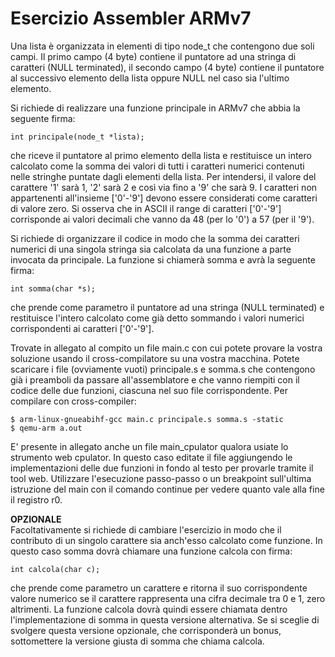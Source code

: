 # Esercizio Assembler ARMv7  
Una lista è organizzata in elementi di tipo node_t che contengono due soli campi. Il primo campo (4 byte) contiene il puntatore ad una stringa di caratteri (NULL terminated), il secondo campo (4 byte) contiene il puntatore al successivo elemento della lista oppure NULL nel caso sia l'ultimo elemento.  
  
Si richiede di realizzare una funzione principale in ARMv7 che abbia la seguente firma:  

`int principale(node_t *lista);`  
  
che riceve il puntatore al primo elemento della lista e restituisce un intero calcolato come la somma dei valori di tutti i caratteri numerici contenuti nelle stringhe puntate dagli elementi della lista. Per intendersi, il valore del carattere '1' sarà 1, '2' sarà 2 e così via fino a '9' che sarà 9. I caratteri non appartenenti all'insieme ['0'-'9'] devono essere considerati come caratteri di valore zero. Si osserva che in ASCII il range di caratteri ['0'-'9'] corrisponde ai valori decimali che vanno da 48 (per lo '0') a 57 (per il '9').

Si richiede di organizzare il codice in modo che la somma dei caratteri numerici di una singola stringa sia calcolata da una funzione a parte invocata da principale. La funzione si chiamerà somma e avrà la seguente firma:

`int somma(char *s);`

che prende come parametro il puntatore ad una stringa (NULL terminated) e restituisce l'intero calcolato come già detto sommando i valori numerici corrispondenti ai caratteri ['0'-'9'].

Trovate in allegato al compito un file main.c con cui potete provare la vostra soluzione usando il cross-compilatore su una vostra macchina. Potete scaricare i file (ovviamente vuoti) principale.s e somma.s che contengono già i preamboli da passare all'assemblatore e che vanno riempiti con il codice delle due funzioni, ciascuna nel suo file corrispondente. Per compilare con cross-compiler:

`$ arm-linux-gnueabihf-gcc main.c principale.s somma.s -static`  
`$ qemu-arm a.out`  
  
E' presente in allegato anche un file main_cpulator qualora usiate lo strumento web cpulator. In questo caso editate il file aggiungendo le implementazioni delle due funzioni in fondo al testo per provarle tramite il tool web. Utilizzare l'esecuzione passo-passo o un breakpoint sull'ultima istruzione del main con il comando continue per vedere quanto vale alla fine il registro r0.
  
**OPZIONALE**  
Facoltativamente si richiede di cambiare l'esercizio in modo che il contributo di un singolo carattere sia anch'esso calcolato come funzione. In questo caso somma dovrà chiamare una funzione calcola con firma:

`int calcola(char c);`

che prende come parametro un carattere e ritorna il suo corrispondente valore numerico se il carattere rappresenta una cifra decimale tra 0 e 1, zero altrimenti. La funzione calcola dovrà quindi essere chiamata dentro l'implementazione di somma in questa versione alternativa. Se si sceglie di svolgere questa versione opzionale, che corrisponderà un bonus, sottomettere la versione giusta di somma che chiama calcola.